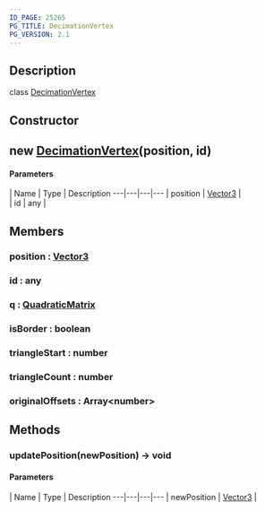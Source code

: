 ```yaml
---
ID_PAGE: 25265
PG_TITLE: DecimationVertex
PG_VERSION: 2.1
---
```

## Description

class [DecimationVertex](/classes/2.3/DecimationVertex)



## Constructor

##  new [DecimationVertex](/classes/2.3/DecimationVertex)(position, id)



#### Parameters
 | Name | Type | Description
---|---|---|---
 | position | [Vector3](/classes/2.3/Vector3) |   
 | id | any |   
## Members

### position : [Vector3](/classes/2.3/Vector3)



### id : any



### q : [QuadraticMatrix](/classes/2.3/QuadraticMatrix)



### isBorder : boolean



### triangleStart : number



### triangleCount : number



### originalOffsets : Array&lt;number&gt;



## Methods

### updatePosition(newPosition) &rarr; void



#### Parameters
 | Name | Type | Description
---|---|---|---
 | newPosition | [Vector3](/classes/2.3/Vector3) |   

